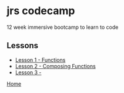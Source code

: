 # jrs codecamp

12 week immersive bootcamp to learn to code

## Lessons

- [Lesson 1 - Functions](/lessons/1-functions)
- [Lesson 2 - Composing Functions](/lessons/2-composing-functions)
- [Lesson 3 - ](/lessons/3)

[Home](https://codecamp.cfapps.io/)
